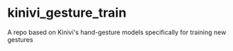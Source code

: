 # kinivi_gesture_train
A repo based on Kinivi's hand-gesture models specifically for training new gestures
